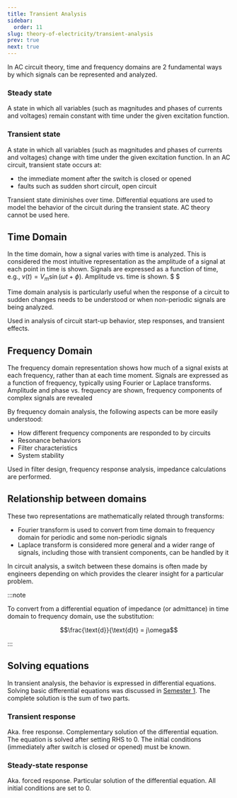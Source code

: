```yaml
---
title: Transient Analysis
sidebar:
  order: 11
slug: theory-of-electricity/transient-analysis
prev: true
next: true
---
```


In AC circuit theory, time and frequency domains are 2 fundamental ways by which signals can be represented and analyzed.

### Steady state

A state in which all variables (such as magnitudes and phases of currents and voltages) remain constant with time under the given excitation function.

### Transient state

A state in which all variables (such as magnitudes and phases of currents and voltages) change with time under the given excitation function. In an AC circuit, transient state occurs at:
- the immediate moment after the switch is closed or opened
- faults such as sudden short circuit, open circuit

Transient state diminishes over time. Differential equations are used to model the behavior of the circuit during the transient state. AC theory cannot be used here.

## Time Domain

In the time domain, how a signal varies with time is analyzed. This is considered the most intuitive representation as the amplitude of a signal at each point in time is shown. Signals are expressed as a function of time, e.g., $v(t) = V_m \sin(\omega t + \phi)$. Amplitude vs. time is shown. $ $

Time domain analysis is particularly useful when the response of a circuit to sudden changes needs to be understood or when non-periodic signals are being analyzed.

Used in analysis of circuit start-up behavior, step responses, and transient effects.

## Frequency Domain

The frequency domain representation shows how much of a signal exists at each frequency, rather than at each time moment. Signals are expressed as a function of frequency, typically using Fourier or Laplace transforms. Amplitude and phase vs. frequency are shown, frequency components of complex signals are revealed

By frequency domain analysis, the following aspects can be more easily understood:
- How different frequency components are responded to by circuits
- Resonance behaviors
- Filter characteristics
- System stability

Used in filter design, frequency response analysis, impedance calculations are performed.

## Relationship between domains

These two representations are mathematically related through transforms:
- Fourier transform is used to convert from time domain to frequency domain for periodic and some non-periodic signals
- Laplace transform is considered more general and a wider range of signals, including those with transient components, can be handled by it

In circuit analysis, a switch between these domains is often made by engineers depending on which provides the clearer insight for a particular problem.

:::note

To convert from a differential equation of impedance (or admittance) in time domain to frequency domain, use the substitution:

```math
\frac{\text{d}}{\text{d}t} = j\omega
```

:::

## Solving equations

In transient analysis, the behavior is expressed in differential equations. Solving basic differential equations was discussed in [Semester 1](https://s1.sahithyan.dev/mathematics/ode/higher-order-ode/#solution). The complete solution is the sum of two parts.

### Transient response

Aka. free response. Complementary solution of the differential equation. The equation is solved after setting RHS to 0. The initial conditions (immediately after switch is closed or opened) must be known.

### Steady-state response

Aka. forced response. Particular solution of the differential equation. All initial conditions are set to 0.
